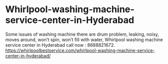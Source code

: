 # Whirlpool-washing-machine-service-center-in-Hyderabad
Some issues of washing machine there are drum problem, leaking, noisy, moves around, won’t spin, won’t fill with water, Whirlpool washing machine service center in Hyderabad call now : 8688821672. https://whirlpoolbestservice.com/whirlpool-washing-machine-service-center-in-hyderabad/
